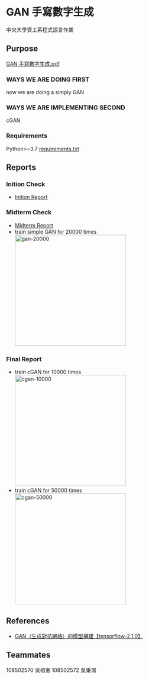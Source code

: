# GAN 手寫數字生成

中央大學資工系程式語言作業

## Purpose

[GAN 手寫數字生成.pdf](/documents/GAN手寫數字生成.pdf)

### WAYS WE ARE DOING FIRST

now we are doing a simply GAN

### WAYS WE ARE IMPLEMENTING SECOND

cGAN

### Requirements

Python>=3.7
[requirements.txt](/requirements.txt)

## Reports

### Inition Check

- [Inition Report](/report/inition/程式語言-期末報告分組_第12組.pdf)

### Midterm Check

- [Midterm Report](/report/midterm/GAN手寫數字生成_第12組.pdf)
- train simple GAN for 20000 times<br><img src="/report/midterm/gan.png" width="300" height="300" title="gan-20000">

### Final Report

- train cGAN for 10000 times<br><img src="/report/final/cgan-10000.png" width="300" height="300" title="cgan-10000">
- train cGAN for 50000 times<br><img src="/report/final/cgan-50000.png" width="300" height="300" title="cgan-50000">

<!-- - train cGAN for 100000 times<br><img src="/report/final/cgan-100000.png" width="300" height="300" title="cgan-100000"> -->

## References

- [GAN（生成對抗網絡）的模型構建【tensorflow-2.1.0】](https://blog.csdn.net/gdhy9064/article/details/104106500)

## Teammates

108502570 吳榕憲
108502572 吳秉鴻
